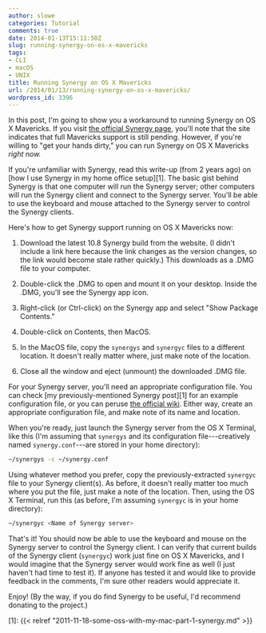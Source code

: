 ```yaml
---
author: slowe
categories: Tutorial
comments: true
date: 2014-01-13T15:11:50Z
slug: running-synergy-on-os-x-mavericks
tags:
- CLI
- macOS
- UNIX
title: Running Synergy on OS X Mavericks
url: /2014/01/13/running-synergy-on-os-x-mavericks/
wordpress_id: 3396
---
```


In this post, I'm going to show you a workaround to running Synergy on OS X Mavericks. If you visit [the official Synergy page](http://ww.synergy-foss.org/), you'll note that the site indicates that full Mavericks support is still pending. However, if you're willing to "get your hands dirty," you can run Synergy on OS X Mavericks _right now._

If you're unfamiliar with Synergy, read this write-up (from 2 years ago) on [how I use Synergy in my home office setup][1]. The basic gist behind Synergy is that one computer will run the Synergy server; other computers will run the Synergy client and connect to the Synergy server. You'll be able to use the keyboard and mouse attached to the Synergy server to control the Synergy clients.

Here's how to get Synergy support running on OS X Mavericks now:

1. Download the latest 10.8 Synergy build from the website. (I didn't include a link here because the link changes as the version changes, so the link would become stale rather quickly.) This downloads as a .DMG file to your computer.

2. Double-click the .DMG to open and mount it on your desktop. Inside the .DMG, you'll see the Synergy app icon.

3. Right-click (or Ctrl-click) on the Synergy app and select "Show Package Contents."

4. Double-click on Contents, then MacOS.

5. In the MacOS file, copy the `synergys` and `synergyc` files to a different location. It doesn't really matter where, just make note of the location.

6. Close all the window and eject (unmount) the downloaded .DMG file.

For your Synergy server, you'll need an appropriate configuration file. You can check [my previously-mentioned Synergy post][1] for an example configuration file, or you can peruse [the official wiki](http://synergy-foss.org/wiki/User). Either way, create an appropriate configuration file, and make note of its name and location.

When you're ready, just launch the Synergy server from the OS X Terminal, like this (I'm assuming that `synergys` and its configuration file---creatively named `synergy.conf`---are stored in your home directory):

```bash
~/synergys -c ~/synergy.conf
```

Using whatever method you prefer, copy the previously-extracted `synergyc` file to your Synergy client(s). As before, it doesn't really matter too much where you put the file, just make a note of the location. Then, using the OS X Terminal, run this (as before, I'm assuming `synergyc` is in your home directory):

```bash
~/synergyc <Name of Synergy server>
```

That's it! You should now be able to use the keyboard and mouse on the Synergy server to control the Synergy client. I can verify that current builds of the Synergy client (`synergyc`) work just fine on OS X Mavericks, and I would imagine that the Synergy server would work fine as well (I just haven't had time to test it). If anyone has tested it and would like to provide feedback in the comments, I'm sure other readers would appreciate it.

Enjoy! (By the way, if you do find Synergy to be useful, I'd recommend donating to the project.)

[1]: {{< relref "2011-11-18-some-oss-with-my-mac-part-1-synergy.md" >}}
